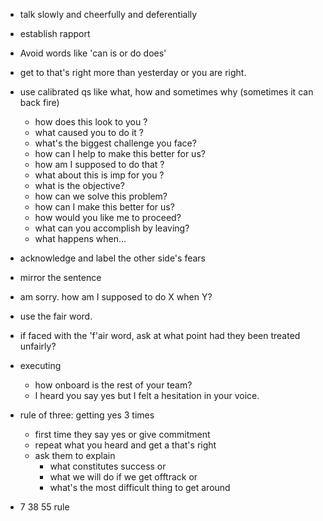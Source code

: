 
- talk slowly and cheerfully and deferentially
- establish rapport 
- Avoid words like 'can is or do does'
- get to that's right more than yesterday or you are right.
- use calibrated qs like what, how and sometimes why (sometimes it can back fire)
  - how does this look to you ?
  - what caused you to do it ?
  - what's the biggest challenge you face?
  - how can I help to make this better for us?
  - how am I supposed to do that ?
  - what about this is imp for you ?
  - what is the objective?
  - how can we solve this problem?
  - how can I make this better for us?
  - how would you like me to proceed?
  - what can you accomplish by leaving?
  - what happens when...

- acknowledge and label the other side's fears
- mirror the sentence
- am sorry. how am I supposed to do X when Y?
- use the fair word.
- if faced with the 'f'air word, ask at what point had they been treated unfairly?
- executing
  - how onboard is the rest of your team?
  - I heard you say yes but I felt a hesitation in your voice.
- rule of three: getting yes 3 times
  - first time they say yes or give commitment
  - repeat what you heard and get a that's right
  - ask them to explain 
    - what constitutes success or 
    - what we will do if we get offtrack or 
    - what's the most difficult thing to get around
- 7 38 55 rule

 
